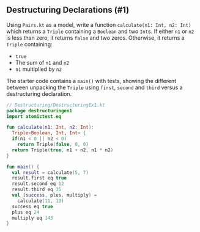 ## Destructuring Declarations (#1)

Using `Pairs.kt` as a model, write a function `calculate(n1: Int, n2: Int)`
which returns a `Triple` containing a `Boolean` and two `Int`s. If either `n1`
or `n2` is less than zero, it returns `false` and two zeros. Otherwise, it
returns a `Triple` containing:

- `true`
- The sum of `n1` and `n2`
- `n1` multiplied by `n2`

The starter code contains a `main()` with tests, showing the different between
unpacking the `Triple` using `first`, `second` and `third` versus a
destructuring declaration.

```kotlin
// Destructuring/DestructuringEx1.kt
package destructuringex1
import atomictest.eq

fun calculate(n1: Int, n2: Int):
  Triple<Boolean, Int, Int> {
  if(n1 < 0 || n2 < 0)
    return Triple(false, 0, 0)
  return Triple(true, n1 + n2, n1 * n2)
}

fun main() {
  val result = calculate(5, 7)
  result.first eq true
  result.second eq 12
  result.third eq 35
  val (success, plus, multiply) =
    calculate(11, 13)
  success eq true
  plus eq 24
  multiply eq 143
}
```